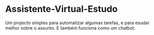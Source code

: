 # Assistente-Virtual-Estudo
Um projecto simples para automatizar algumas tarefas, e para esudar melhor sobre o assunto.
E também funciona como um chatbot.
